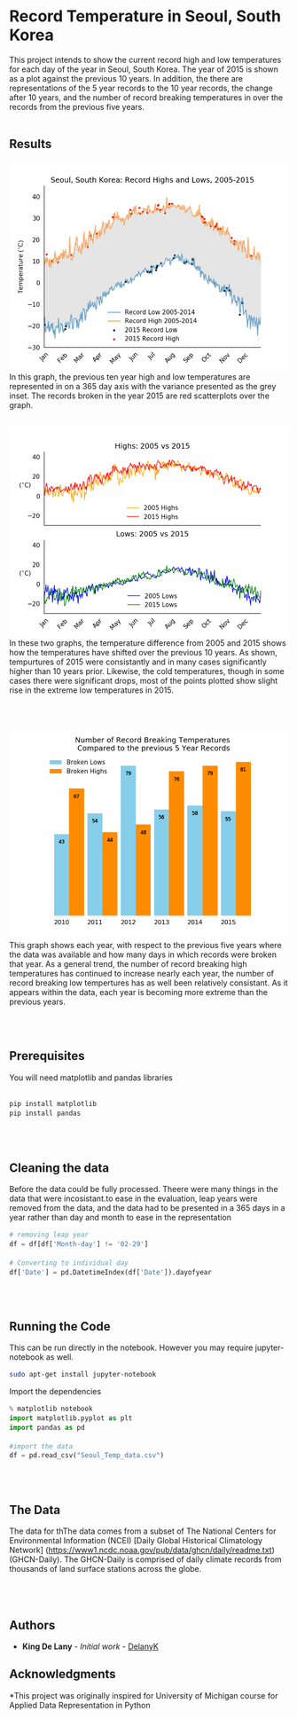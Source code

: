 # Record Temperature in Seoul, South Korea

This project intends to show the current record high and low temperatures for each day of the year in Seoul, South Korea. The year of 2015 is shown as a plot against the previous 10 years. In addition, the there are representations of the 5 year records to the 10 year records, the change after 10 years, and the number of record breaking temperatures in over the records from the previous five years. 
<br/>
<br/>

##  Results
![alt Seoul Temperature](https://raw.githubusercontent.com/delanyk/Data_Analytics/master/Seoul_Temperatures/Seoul_record_temperatures.jpg)
<br/>
In this graph, the previous ten year high and low temperatures are represented in on a 365 day axis with the variance presented as the grey inset. The records broken in the year 2015 are red scatterplots over the graph.
<br/>
<br/>

![alt 10 year change](https://raw.githubusercontent.com/delanyk/Data_Analytics/master/Seoul_Temperatures/10_year_change.png)
<br/>
In these two graphs, the temperature difference from 2005 and 2015 shows how the temperatures have shifted over the previous 10 years. As shown, tempurtures of 2015 were consistantly and in many cases significantly higher than 10 years prior. Likewise, the cold temperatures, though in some cases there were significant drops, most of the points plotted show slight rise in the extreme low temperatures in 2015. 

<br/>
<br/>

![alt extreme temps](https://raw.githubusercontent.com/delanyk/Data_Analytics/master/Seoul_Temperatures/extreme_temps.png)
<br/>
This graph shows each year, with respect to the previous five years where the data was available and how many days in which records were broken that year. As a general trend, the number of record breaking high temperatures has continued to increase nearly each year, the number of record breaking low tempertures has as well been relatively consistant. As it appears within the data, each year is becoming more extreme than the previous years.

<br/>
<br/>

## Prerequisites
You will need matplotlib and pandas libraries

```bash

pip install matplotlib
pip install pandas

```

<br/>
<br/>

## Cleaning the data


Before the data could be fully processed. Theere were many things in the data that were incosistant.to ease in the evaluation, leap years were removed from the data, and the data had to be presented in a 365 days in a year rather than day and month to ease in the representation 


```python
# removing leap year
df = df[df['Month-day'] != '02-29']

# Converting to individual day
df['Date'] = pd.DatetimeIndex(df['Date']).dayofyear

```
<br/>
<br/>

## Running the Code

This can be run directly in the notebook.
However you may require jupyter-notebook as well.


```bash
sudo apt-get install jupyter-notebook
```


Import the dependencies

```python
% matplotlib notebook
import matplotlib.pyplot as plt
import pandas as pd

#import the data
df = pd.read_csv("Seoul_Temp_data.csv")
```
<br/>
<br/>

## The Data

The data for thThe data comes from a subset of The National Centers for Environmental Information (NCEI) [Daily Global Historical Climatology Network] (https://www1.ncdc.noaa.gov/pub/data/ghcn/daily/readme.txt) (GHCN-Daily). The GHCN-Daily is comprised of daily climate records from thousands of land surface stations across the globe.
<br/>
<br/>
<br/>
<br/>

## Authors


* **King De Lany** - *Initial work* - [DelanyK](https://github.com/DelanyK)



## Acknowledgments

*This project was originally inspired for University of Michigan course for Applied Data Representation in Python

